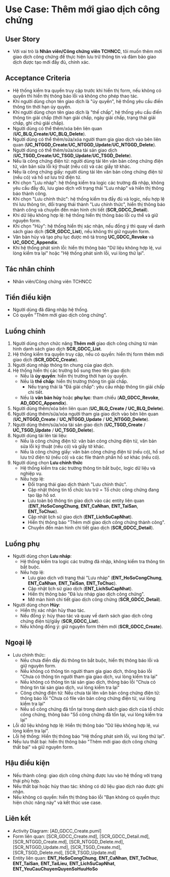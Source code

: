 # Use Case: Thêm mới giao dịch công chứng

## User Story
- Với vai trò là **Nhân viên/Công chứng viên TCHNCC**, tôi muốn thêm mới giao dịch công chứng để thực hiện lưu trữ thông tin và đảm bảo giao dịch được tạo mới đầy đủ, chính xác.

## Acceptance Criteria
- Hệ thống kiểm tra quyền truy cập trước khi hiển thị form, nếu không có quyền thì hiển thị thông báo lỗi và không cho phép thao tác.
- Khi người dùng chọn tên giao dịch là "ủy quyền", hệ thống yêu cầu điền thông tin thời hạn ủy quyền.
- Khi người dùng chọn tên giao dịch là "thế chấp", hệ thống yêu cầu điền thông tin giải chấp (thời hạn giải chấp, ngày giải chấp, trạng thái giải chấp, ghi chú giải chấp).
- Người dùng có thể thêm/xóa bên liên quan (**UC_BLQ_Create**/**UC_BLQ_Delete**).
- Người dùng có thể thêm/sửa/xóa người tham gia giao dịch vào bên liên quan (**UC_NTGGD_Create**/**UC_NTGGD_Update**/**UC_NTGGD_Delete**).
- Người dùng có thể thêm/sửa/xóa tài sản giao dịch (**UC_TSGD_Create**/**UC_TSGD_Update**/**UC_TSGD_Delete**).
- Nếu là công chứng điện tử: người dùng tải lên văn bản công chứng điện tử, văn bản sửa lỗi kỹ thuật (nếu có) và các giấy tờ khác.
- Nếu là công chứng giấy: người dùng tải lên văn bản công chứng điện tử (nếu có) và hồ sơ lưu trữ điện tử.
- Khi chọn "Lưu nháp": hệ thống kiểm tra logic các trường đã nhập, không yêu cầu đầy đủ, lưu giao dịch với trạng thái "Lưu nháp" và hiển thị thông báo thành công.
- Khi chọn "Lưu chính thức": hệ thống kiểm tra đầy đủ và logic, nếu hợp lệ thì lưu thông tin, đổi trạng thái thành "Lưu chính thức", hiển thị thông báo thành công và chuyển đến màn hình chi tiết (**SCR_GDCC_Detail**).
- Khi dữ liệu không hợp lệ: hệ thống hiển thị thông báo lỗi cụ thể và giữ nguyên form.
- Khi chọn "Hủy": hệ thống hiển thị xác nhận, nếu đồng ý thì quay về danh sách giao dịch (**SCR_GDCC_List**), nếu không thì giữ nguyên form.
- Văn bản hủy và tạo phụ lục được mô tả trong **UC_GDCC_Revoke** và **UC_GDCC_Appendix**.
- Khi hệ thống phát sinh lỗi: hiển thị thông báo "Dữ liệu không hợp lệ, vui lòng kiểm tra lại" hoặc "Hệ thống phát sinh lỗi, vui lòng thử lại".

## Tác nhân chính
- Nhân viên/Công chứng viên TCHNCC

## Tiền điều kiện
- Người dùng đã đăng nhập hệ thống.
- Có quyền "Thêm mới giao dịch công chứng".

## Luồng chính
1. Người dùng chọn chức năng **Thêm mới** giao dịch công chứng từ màn hình danh sách giao dịch **SCR_GDCC_List**.
2. Hệ thống kiểm tra quyền truy cập, nếu có quyền: hiển thị form thêm mới giao dịch (**SCR_GDCC_Create**).
3. Người dùng nhập thông tin chung của giao dịch.
4. Hệ thống hiển thị các trường bổ sung theo tên giao dịch:
   - Nếu là **ủy quyền**: hiển thị trường thời hạn ủy quyền.
   - Nếu là **thế chấp**: hiển thị trường thông tin giải chấp.
     - Nếu trạng thái là "Đã giải chấp": yêu cầu nhập thông tin giải chấp chi tiết.
   - Nếu là **văn bản hủy** hoặc **phụ lục**: tham chiếu (**AD_GDCC_Revoke**, **AD_GDCC_Appendix**).
5. Người dùng thêm/xóa bên liên quan (**UC_BLQ_Create / UC_BLQ_Delete**).
6. Người dùng thêm/sửa/xóa người tham gia giao dịch vào bên liên quan (**UC_NTGGD_Create** / **UC_NTGGD_Update** / **UC_NTGGD_Delete**).
7. Người dùng thêm/sửa/xóa tài sản giao dịch (**UC_TSGD_Create** / **UC_TSGD_Update** / **UC_TSGD_Delete**).
8. Người dùng tải lên tài liệu:
   - Nếu là công chứng điện tử: văn bản công chứng điện tử, văn bản sửa lỗi kỹ thuật (nếu có) và giấy tờ khác.
   - Nếu là công chứng giấy: văn bản công chứng điện tử (nếu có), hồ sơ lưu trữ điện tử (nếu có) và các file thành phần hồ sơ khác (nếu có).
9. Người dùng chọn **Lưu chính thức**
   - Hệ thống kiểm tra các trường thông tin bắt buộc, logic dữ liệu và nghiệp vụ.
   - Nếu hợp lệ:
      - Đổi trạng thái giao dịch thành "Lưu chính thức".
      - Cập nhật thông tin tổ chức lưu trữ = Tổ chức công chứng đang tạo lập hồ sơ.
      - Lưu toàn bộ thông tin giao dịch vào các entity liên quan (**ENT_HoSoCongChung**, **ENT_CaNhan**, **ENT_TaiSan**, **ENT_ToChuc**).
      - Cập nhật lịch sử giao dịch (**ENT_LichSuCapNhat**).
      - Hiển thị thông báo "Thêm mới giao dịch công chứng thành công".
      - Chuyển đến màn hình chi tiết giao dịch (**SCR_GDCC_Detail**).   

## Luồng phụ 
- Người dùng chọn **Lưu nháp**:
     - Hệ thống kiểm tra logic các trường đã nhập, không kiểm tra thông tin bắt buộc.
     - Nếu hợp lệ: 
        - Lưu giao dịch với trạng thái "Lưu nháp" (**ENT_HoSoCongChung**, **ENT_CaNhan**, **ENT_TaiSan**, **ENT_ToChuc**).
        - Cập nhật lịch sử giao dịch (**ENT_LichSuCapNhat**). 
        - Hiển thị thông báo "Đã lưu nháp giao dịch công chứng".
        - Mở màn hình chi tiết giao dịch công chứng (**SCR_GDCC_Detail**).
- Người dùng chọn **Hủy**:
   - Hiển thị xác nhận hủy thao tác.
   - Nếu đồng ý: hủy thao tác và quay về danh sách giao dịch công chứng điện tử/giấy (**SCR_GDCC_List**).
   - Nếu không đồng ý: giữ nguyên form thêm mới (**SCR_GDCC_Create**).

## Ngoại lệ
- Lưu chính thức: 
    - Nếu chưa điền đầy đủ thông tin bắt buộc, hiển thị thông báo lỗi và giữ nguyên form.
    - Nếu không có thông tin người tham gia giao dịch, thông báo lỗi "Chưa có thông tin người tham gia giao dịch, vui lòng kiểm tra lại"
    - Nếu không có thông tin tài sản giao dịch, thông báo lỗi "Chưa có thông tin tài sản giao dịch, vui lòng kiểm tra lại"
    - Công chứng điện tử: Nếu chưa tải lên văn bản công chứng điện tử: thông báo lỗi "Chưa có file văn bản công chứng điện tử, vui lòng kiểm tra lại"
    - Nếu số công chứng đã tồn tại trong danh sách giao dịch của tổ chức công chứng, thông báo "Số công chứng đã tồn tại, vui lòng kiểm tra lại"
- Lỗi dữ liệu không hợp lệ: Hiển thị thông báo "Dữ liệu không hợp lệ, vui lòng kiểm tra lại".
- Lỗi hệ thống: Hiển thị thông báo "Hệ thống phát sinh lỗi, vui lòng thử lại".
- Nếu lưu thất bại: hiển thị thông báo "Thêm mới giao dịch công chứng thất bại" và giữ nguyên form.
   
## Hậu điều kiện
- Nếu thành công: giao dịch công chứng được lưu vào hệ thống với trạng thái phù hợp.
- Nếu thất bại hoặc hủy thao tác: không có dữ liệu giao dịch nào được ghi nhận.
- Nếu không có quyền: hiển thị thông báo lỗi "Bạn không có quyền thực hiện chức năng này" và kết thúc use case.

## Liên kết
- Activity Diagram: [AD_GDCC_Create.puml]
- Form liên quan: [SCR_GDCC_Create.md], [SCR_GDCC_Detail.md], [SCR_NTGGD_Create.md], [SCR_NTGGD_Delete.md], [SCR_NTGGD_Update.md], [SCR_TSGD_Create.md], [SCR_TSGD_Delete.md], [SCR_TSGD_Update.md]
- Entity liên quan: **ENT_HoSoCongChung**, **ENT_CaNhan**, **ENT_ToChuc**, **ENT_TaiSan**, **ENT_TaiLieu**, **ENT_LichSuCapNhat**, **ENT_YeuCauChuyenQuyenSoHuuHoSo**